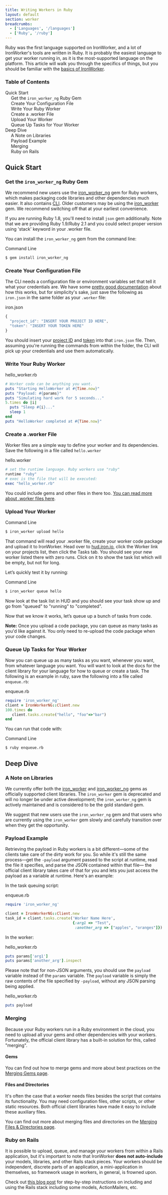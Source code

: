```yaml
---
title: Writing Workers in Ruby
layout: default
section: worker
breadcrumbs:
  - ['Languages', '/languages']
  - ['Ruby', '/ruby']
---
```


Ruby was the first language supported on IronWorker, and a lot of IronWorker's tools are written in Ruby.
It is probably the easiest language to get your worker running in, as it is the most-supported language on the platform.
This article will walk you through the specifics of things, but you should be familiar with the [basics of IronWorker](/worker).

<section id="toc">
  <h3>Table of Contents</h3>
  <ul>
    <li>
      <a href="#quick_start">Quick Start</a>
      <ul>
        <li><a href="#get_the__ruby_gem">Get the <code>iron_worker_ng</code> Ruby Gem</a></li>
        <li><a href="#create_your_configuration_file">Create Your Configuration File</a></li>
        <li><a href="#write_your_ruby_worker">Write Your Ruby Worker</a></li>
        <li><a href="#create_a_worker_file">Create a .worker File</a></li>
        <li><a href="#upload_your_worker">Upload Your Worker</a></li>
        <li><a href="#queue_up_tasks_for_your_worker">Queue Up Tasks for Your Worker</a></li>
      </ul>
    </li>
    <li>
      <a href="#deep_dive">Deep Dive</a>
      <ul>
        <li><a href="#a_note_on_libraries">A Note on Libraries</a></li>
        <li><a href="#payload_example">Payload Example</a></li>
        <li><a href="#merging">Merging</a></li>
        <li><a href="#ruby_on_rails">Ruby on Rails</a></li>
      </ul>
    </li>
  </ul>
</section>


<h2 id="quick_start">Quick Start</h2>

<h3 id="get_the__ruby_gem">Get the <code>iron_worker_ng</code> Ruby Gem</h3>

We recommend new users use the [iron_worker_ng](https://github.com/iron-io/iron_worker_ruby_ng)
gem for Ruby workers, which makes packaging code libraries and other dependencies much easier.
It also contains [CLI](/worker/reference/cli).
Older customers may be using the [iron_worker](https://github.com/iron-io/iron_worker_ruby) gem.
We recommend switching off that at your earliest convenience.

If you are running Ruby 1.8, you'll need to install `json` gem additionally.
Note that we are providing Ruby 1.9/Ruby 2.1 and you could select proper version using 'stack' keyword in your .worker file.

You can install the `iron_worker_ng` gem from the command line:

<figcaption><span>Command Line</span></figcaption>


```sh
$ gem install iron_worker_ng
```

<h3 id="create_your_configuration_file">Create Your Configuration File</h3>

The CLI needs a configuration file or environment variables set that tell it what your credentials are.
We have some [pretty good documentation](/worker/reference/configuration) about how this works,
but for simplicity's sake, just save the following as `iron.json` in the same folder as your `.worker` file:

<figcaption><span>iron.json</span></figcaption>

```js
{
  "project_id": "INSERT YOUR PROJECT ID HERE",
  "token": "INSERT YOUR TOKEN HERE"
}
```

You should insert your [project ID](https://hud.iron.io) and [token](https://hud.iron.io/tokens) into that `iron.json` file.
Then, assuming you're running the commands from within the folder, the CLI will pick up your credentials and use them automatically.

<h3 id="write_your_ruby_worker">Write Your Ruby Worker</h3>

<figcaption><span>hello_worker.rb</span></figcaption>

```ruby
# Worker code can be anything you want.
puts "Starting HelloWorker at #{Time.now}"
puts "Payload: #{params}"
puts "Simulating hard work for 5 seconds..."
5.times do |i|
  puts "Sleep #{i}..."
  sleep 1
end
puts "HelloWorker completed at #{Time.now}"
```

<h3 id="create_a_worker_file">Create a .worker File</h3>

Worker files are a simple way to define your worker and its dependencies. Save the
following in a file called `hello.worker`

<figcaption><span>hello.worker</span></figcaption>

```ruby
# set the runtime language. Ruby workers use "ruby"
runtime "ruby"
# exec is the file that will be executed:
exec "hello_worker.rb"
```

You could include gems and other files in there too. [You can read more about .worker files here](/worker/reference/dotworker/).

<h3 id="upload_your_worker">Upload Your Worker</h3>

<figcaption><span>Command Line</span></figcaption>


```sh
$ iron_worker upload hello
```

That command will read your .worker file, create your worker code package and upload it to IronWorker.
Head over to [hud.iron.io](https://hud.iron.io), click the Worker link on your projects list, then click the Tasks tab.
You should see your new worker listed there with zero runs.
Click on it to show the task list which will be empty, but not for long.

Let’s quickly test it by running:

<figcaption><span>Command Line</span></figcaption>


```sh
$ iron_worker queue hello
```

Now look at the task list in HUD and you should see your task show up and go from "queued" to "running" to "completed".

Now that we know it works, let’s queue up a bunch of tasks from code.

<div class="alert">
<p><strong>Note:</strong> Once you upload a code package, you can queue as many tasks as you'd like against it.
You only need to re-upload the code package when your code changes.</p>
</div>

<h3 id="queue_up_tasks_for_your_worker">Queue Up Tasks for Your Worker</h3>

Now you can queue up as many tasks as you want, whenever you want, from whatever language you want.
You will want to look at the docs for the client library for your language for how to queue or create a task.
The following is an example in ruby, save the following into a file called `enqueue.rb`:

<figcaption><span>enqueue.rb</span></figcaption>

```ruby
require 'iron_worker_ng'
client = IronWorkerNG::Client.new
100.times do
   client.tasks.create("hello", "foo"=>"bar")
end
```

You can run that code with:

<figcaption><span>Command Line</span></figcaption>


```sh
$ ruby enqueue.rb
```

<h2 id="deep_dive">Deep Dive</h2>

<h3 id="a_note_on_libraries">A Note on Libraries</h3>

We currently offer both the [iron_worker](https://github.com/iron-io/iron_worker_ruby)
and [iron_worker_ng](https://github.com/iron-io/iron_worker_ruby_ng) gems as
officially supported client libraries. The `iron_worker` gem is deprecated and will no longer be under active
development; the `iron_worker_ng` gem is actively maintained and is considered to be the gold standard gem.

We suggest that new users use the `iron_worker_ng` gem and that users who are
currently using the `iron_worker` gem slowly and carefully transition over when
they get the opportunity.

<h3 id="payload_example">Payload Example</h3>

Retrieving the payload in Ruby workers is a bit different&mdash;some of the
clients take care of the dirty work for you. So while it's still the same
process&mdash;get the `-payload` argument passed to the script at runtime,
read the file it specifies, and parse the JSON contained within that file&mdash;
the official client library takes care of that for you and lets you just access
the payload as a variable at runtime. Here's an example:

In the task queuing script:

<figcaption><span>enqueue.rb</span></figcaption>

```ruby
require 'iron_worker_ng'

client = IronWorkerNG::Client.new
task_id = client.tasks.create('Worker Name Here',
                              {:arg1 => "Test",
                               :another_arg => ["apples", "oranges"]})
```

In the worker:

<figcaption><span>hello_worker.rb</span></figcaption>

```ruby
puts params['arg1']
puts params['another_arg'].inspect
```

Please note that for non-JSON arguments, you should use the `payload` variable instead of the `params` variable.
The `payload` variable is simply the raw contents of the file specified by `-payload`, without any JSON parsing being applied.

<figcaption><span>hello_worker.rb</span></figcaption>

```ruby
puts payload
```

<h3 id="merging">Merging</h3>

Because your Ruby workers run in a Ruby environment in the cloud, you need to
upload all your gems and other dependencies with your workers. Fortunately, the
official client library has a built-in solution for this, called "merging".

#### Gems

You can find out how to merge gems and more about best practices on the
[Merging Gems page](/worker/languages/ruby/merging-gems).

#### Files and Directories

It's often the case that a worker needs files besides the script that contains
its functionality. You may need configuration files, other scripts, or other
static resources. Both official client libraries have made it easy to include
these auxiliary files.

You can find out more about merging files and directories on the
[Merging Files & Directories page](/worker/languages/ruby/merging-files-and-dirs).

<h3 id="ruby_on_rails">Ruby on Rails</h3>

It is possible to upload, queue, and manage your workers from
within a Rails application, but it's important to note that IronWorker
**does not auto-include** your models, libraries, and other Rails stack pieces.
Your workers should be independent, discrete parts of an application, a mini-application in themselves, so
framework usage in workers, in general, is frowned upon.


Check out [this blog post](http://blog.iron.io/2012/06/powerful-email-infrastructure-with.html)
for step-by-step instructions on including and using the Rails stack including some models, ActionMailers, etc.
